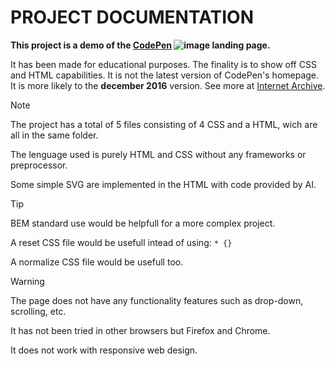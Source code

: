 # PROJECT DOCUMENTATION

**This project is a demo of the [CodePen](https://codepen.io/) ![image]([./pictures/image.png](https://blog.codepen.io/wp-content/uploads/2023/09/logo-black.png)) landing page.**

It has been made for educational purposes. The finality is to show off CSS and HTML capabilities.
It is not the latest version of CodePen's homepage. It is more likely to the **december 2016** version. See more at [Internet Archive](http://web.archive.org/web/20161230130750/http://codepen.io/).

> [!NOTE]
> The project has a total of 5 files consisting of 4 CSS and a HTML, wich are all in the same folder.
> 
> The lenguage used is purely HTML and CSS without any frameworks or preprocessor.
> 
> Some simple SVG are implemented in the HTML with code provided by AI.

> [!TIP]
> BEM standard use would be helpfull for a more complex project.
> 
> A reset CSS file would be usefull intead of using: `* {}`
> 
> A normalize CSS file would be usefull too.

> [!WARNING]
> The page does not have any functionality features such as drop-down, scrolling, etc.
> 
> It has not been tried in other browsers but Firefox and Chrome.
> 
> It does not work with responsive web design.
